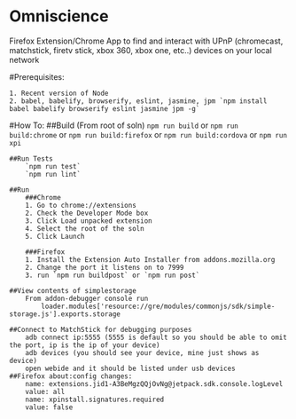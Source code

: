 Omniscience
======

Firefox Extension/Chrome App to find and interact with UPnP (chromecast, matchstick, firetv stick, xbox 360, xbox one, etc..) devices on your local network

#Prerequisites:

	1. Recent version of Node
	2. babel, babelify, browserify, eslint, jasmine, jpm `npm install babel babelify browserify eslint jasmine jpm -g`

#How To:
	##Build
		(From root of soln)
		`npm run build`
		or `npm run build:chrome`
		or `npm run build:firefox`
		or `npm run build:cordova`
		or `npm run xpi`

	##Run Tests
		`npm run test`
		`npm run lint`

	##Run
		###Chrome
		1. Go to chrome://extensions
		2. Check the Developer Mode box
		3. Click Load unpacked extension
		4. Select the root of the soln
		5. Click Launch

		###Firefox
		1. Install the Extension Auto Installer from addons.mozilla.org
		2. Change the port it listens on to 7999
		3. run `npm run buildpost` or `npm run post`

	##View contents of simplestorage
		From addon-debugger console run
			loader.modules['resource://gre/modules/commonjs/sdk/simple-storage.js'].exports.storage

	##Connect to MatchStick for debugging purposes
		adb connect ip:5555 (5555 is default so you should be able to omit the port, ip is the ip of your device)
		adb devices (you should see your device, mine just shows as device)
		open webide and it should be listed under usb devices
	##Firefox about:config changes:
		name: extensions.jid1-A3BeMgzQQjOvNg@jetpack.sdk.console.logLevel
		value: all
		name: xpinstall.signatures.required
		value: false